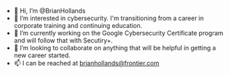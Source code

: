 - 👋 Hi, I’m @BrianHollands
- 👀 I’m interested in cybersecurity.  I'm transitioning from a career in corporate training and continuing education.
- 🌱 I’m currently working on the Google Cybersecurity Certificate program and will follow that with Secutiry+.
- 💞️ I’m looking to collaborate on anything that will be helpful in getting a new career started.
- 📫 I can be reached at brianhollands@frontier.com

<!---
BrianHollands/BrianHollands is a ✨ special ✨ repository because its `README.md` (this file) appears on your GitHub profile.
You can click the Preview link to take a look at your changes.
--->
